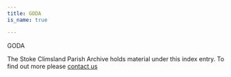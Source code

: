 ```yaml
---
title: GODA
is_name: true

---
```


GODA


The Stoke Climsland Parish Archive holds material under this index entry. To find out more please [contact us](/contact/)
